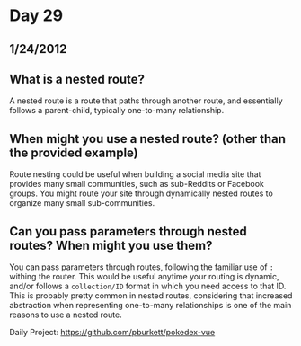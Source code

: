 # Day 29
## __1/24/2012__

## What is a nested route?
A nested route is a route that paths through another route, and essentially follows a parent-child, typically one-to-many relationship.

## When might you use a nested route? (other than the provided example)
Route nesting could be useful when building a social media site that provides many small communities, such as sub-Reddits or Facebook groups. You might route your site through dynamically nested routes to organize many small sub-communities.

## Can you pass parameters through nested routes? When might you use them?
You can pass parameters through routes, following the familiar use of `:` withing the router. This would be useful anytime your routing is dynamic, and/or follows a `collection/ID` format in which you need access to that ID. This is probably pretty common in nested routes, considering that increased abstraction when representing one-to-many relationships is one of the main reasons to use a nested route.

Daily Project:
https://github.com/pburkett/pokedex-vue